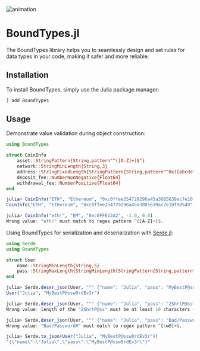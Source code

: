 ![animation](assets/animation.gif)

# BoundTypes.jl

The BoundTypes library helps you to seamlessly design and set rules for data types in your code, making it safer and more reliable.

## Installation
To install BoundTypes, simply use the Julia package manager:

```julia
] add BoundTypes
```

## Usage

Demonstrate value validation during object construction:

```julia
using BoundTypes

struct CoinInfo
    asset::StringPattern{String,pattern"^([A-Z]+)$"}
    network::StringMinLength{String,3}
    address::StringFixedLength{StringPattern{String,pattern"^0x([abcdef0-9]+)$"},40}
    deposit_fee::NumberNonNegative{Float64}
    withdrawal_fee::NumberPositive{Float64}
end

julia> CoinInfo("ETH", "Ethereum", "0xc0ffee254729296a45a3885639ac7e10f9d549", 0.0, 0.01)
CoinInfo("ETH", "Ethereum", "0xc0ffee254729296a45a3885639ac7e10f9d549", 0.0, 0.01)

julia> CoinInfo("eth!", "EM", "0xc0FFE12A2", -1.0, 0.0)
Wrong value: "eth!" must match to regex pattern ^([A-Z]+)$.
```

Using BoundTypes for serialization and deserialization with [Serde.jl](https://github.com/bhftbootcamp/Serde.jl):

```julia
using Serde
using BoundTypes

struct User
    name::StringMinLength{String,5}
    pass::StringMaxLength{StringMinLength{StringPattern{String,pattern"^[\w@]+$"},10},20}
end

julia> Serde.deser_json(User, """ {"name": "Julia", "pass": "MyBestP@ssw0rdEv3r"} """)
User("Julia", "MyBestP@ssw0rdEv3r")

julia> Serde.deser_json(User, """ {"name": "Julia", "pass": "2ShrtP@ss"} """)
Wrong value: length of the "2ShrtP@ss" must be at least 10 characters (9).

julia> Serde.deser_json(User, """ {"name": "Julia", "pass": "Bad/Password#"} """)
Wrong value: "Bad/Password#" must match to regex pattern ^[\w@]+$.

julia> Serde.to_json(User("Julia", "MyBestP@ssw0rdEv3r"))
"{\"name\":\"Julia\",\"pass\":\"MyBestP@ssw0rdEv3r\"}"
```
